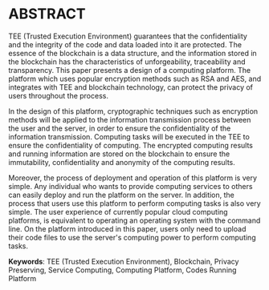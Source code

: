 # ABSTRACT
TEE (Trusted Execution Environment) guarantees that the confidentiality and the integrity of the code and data loaded into it are protected. The essence of the blockchain is a data structure, and the information stored in the blockchain has the characteristics of unforgeability, traceability and transparency. This paper presents a design of a computing platform. The platform which uses popular encryption methods such as RSA and AES, and integrates with TEE and blockchain technology, can protect the privacy of users throughout the process.

In the design of this platform, cryptographic techniques such as encryption methods will be applied to the information transmission process between the user and the server, in order to ensure the confidentiality of the information transmission. Computing tasks will be executed in the TEE to ensure the confidentiality of computing. The encrypted computing results and running information are stored on the blockchain to ensure the immutability, confidentiality and anonymity of the computing results.

Moreover, the process of deployment and operation of this platform is very simple. Any individual who wants to provide computing services to others can easily deploy and run the platform on the server. In addition, the process that users use this platform to perform computing tasks is also very simple. The user experience of currently popular cloud computing platforms, is equivalent to operating an operating system with the command line. On the platform introduced in this paper, users only need to upload their code files to use the server's computing power to perform computing tasks.

**Keywords**: TEE (Trusted Execution Environment), Blockchain, Privacy Preserving, Service Computing, Computing Platform, Codes Running Platform
